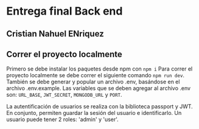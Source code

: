 # Entrega final Back end

## Cristian Nahuel ENriquez

## Correr el proyecto localmente

Primero se debe instalar los paquetes desde npm con `npm i`
Para correr el proyecto localmente se debe correr el siguiente comando `npm run dev`.
También se debe generar y popular un archivo .env, basándose en el archivo .env.example.
Las variables que se deben agregar al archivo .env son: `URL_BASE`, `JWT_SECRET`, `MONGODB_URL` y `PORT`.

La autentificación de usuarios se realiza con la biblioteca passport y JWT. En conjunto, permiten guardar la sesión del usuario e identificarlo. Un usuario puede tener 2 roles: 'admin' y 'user'.

